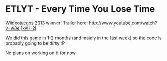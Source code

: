 ETLYT - Every Time You Lose Time
=====

Wiideojuegos 2013 winner!
Trailer here: http://www.youtube.com/watch?v=w8ej1xvH-2I


We did this game in 1-2 months (and mainly in the last week) so the code is probably going to be dirty :P

No plans on working on it for now.


